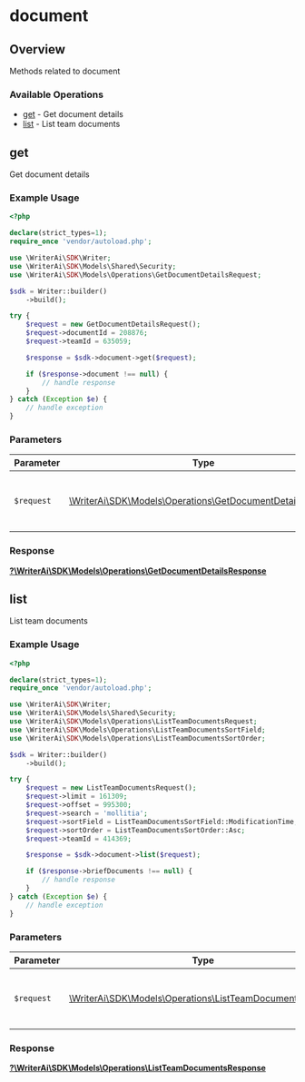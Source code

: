 # document

## Overview

Methods related to document

### Available Operations

* [get](#get) - Get document details
* [list](#list) - List team documents

## get

Get document details

### Example Usage

```php
<?php

declare(strict_types=1);
require_once 'vendor/autoload.php';

use \WriterAi\SDK\Writer;
use \WriterAi\SDK\Models\Shared\Security;
use \WriterAi\SDK\Models\Operations\GetDocumentDetailsRequest;

$sdk = Writer::builder()
    ->build();

try {
    $request = new GetDocumentDetailsRequest();
    $request->documentId = 208876;
    $request->teamId = 635059;

    $response = $sdk->document->get($request);

    if ($response->document !== null) {
        // handle response
    }
} catch (Exception $e) {
    // handle exception
}
```

### Parameters

| Parameter                                                                                                         | Type                                                                                                              | Required                                                                                                          | Description                                                                                                       |
| ----------------------------------------------------------------------------------------------------------------- | ----------------------------------------------------------------------------------------------------------------- | ----------------------------------------------------------------------------------------------------------------- | ----------------------------------------------------------------------------------------------------------------- |
| `$request`                                                                                                        | [\WriterAi\SDK\Models\Operations\GetDocumentDetailsRequest](../../models/operations/GetDocumentDetailsRequest.md) | :heavy_check_mark:                                                                                                | The request object to use for the request.                                                                        |


### Response

**[?\WriterAi\SDK\Models\Operations\GetDocumentDetailsResponse](../../models/operations/GetDocumentDetailsResponse.md)**


## list

List team documents

### Example Usage

```php
<?php

declare(strict_types=1);
require_once 'vendor/autoload.php';

use \WriterAi\SDK\Writer;
use \WriterAi\SDK\Models\Shared\Security;
use \WriterAi\SDK\Models\Operations\ListTeamDocumentsRequest;
use \WriterAi\SDK\Models\Operations\ListTeamDocumentsSortField;
use \WriterAi\SDK\Models\Operations\ListTeamDocumentsSortOrder;

$sdk = Writer::builder()
    ->build();

try {
    $request = new ListTeamDocumentsRequest();
    $request->limit = 161309;
    $request->offset = 995300;
    $request->search = 'mollitia';
    $request->sortField = ListTeamDocumentsSortField::ModificationTime;
    $request->sortOrder = ListTeamDocumentsSortOrder::Asc;
    $request->teamId = 414369;

    $response = $sdk->document->list($request);

    if ($response->briefDocuments !== null) {
        // handle response
    }
} catch (Exception $e) {
    // handle exception
}
```

### Parameters

| Parameter                                                                                                       | Type                                                                                                            | Required                                                                                                        | Description                                                                                                     |
| --------------------------------------------------------------------------------------------------------------- | --------------------------------------------------------------------------------------------------------------- | --------------------------------------------------------------------------------------------------------------- | --------------------------------------------------------------------------------------------------------------- |
| `$request`                                                                                                      | [\WriterAi\SDK\Models\Operations\ListTeamDocumentsRequest](../../models/operations/ListTeamDocumentsRequest.md) | :heavy_check_mark:                                                                                              | The request object to use for the request.                                                                      |


### Response

**[?\WriterAi\SDK\Models\Operations\ListTeamDocumentsResponse](../../models/operations/ListTeamDocumentsResponse.md)**

